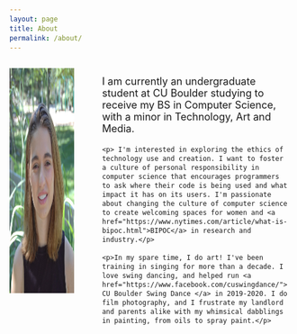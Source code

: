 ```yaml
---
layout: page
title: About
permalink: /about/
---
```


<div class="row">
  <div class="left col">
    <img class="headshot_img" src="/photos/Headshot.png" alt="Headshot" />

  </div>
    <div class="right col">
    <p>I am currently an undergraduate student at CU Boulder studying to receive my BS in Computer Science, with a minor in Technology, Art and Media.</p>

    <p> I'm interested in exploring the ethics of technology use and creation. I want to foster a culture of personal responsibility in computer science that encourages programmers to ask where their code is being used and what impact it has on its users. I'm passionate about changing the culture of computer science to create welcoming spaces for women and <a href="https://www.nytimes.com/article/what-is-bipoc.html">BIPOC</a> in research and industry.</p>

    <p>In my spare time, I do art! I've been training in singing for more than a decade. I love swing dancing, and helped run <a href="https://www.facebook.com/cuswingdance/"> CU Boulder Swing Dance </a> in 2019-2020. I do film photography, and I frustrate my landlord and parents alike with my whimsical dabblings in painting, from oils to spray paint.</p>
  </div>
</div>

<style>
  .headshot_img{
    height: 400px;
    padding:5px 5px 5px 0px;
  }

  .col {
    float: left;
    padding: 10px;
  }

  .left {
    width: 40%;
    padding-right: 40px;
    padding-left:0px;
  }

  .right {
    width: 80%;
  }

  .row {
    display: flex;
  }

  p {
    font-size: 18px;
  }

  @media only screen and (max-width: 600px) {
    .row {
      display: block;
    }

    .headshot_img {
      height: 250px;
      padding-left: 10px;
    }

    .left{
      width:100%
    }

    .right{
      width:100%
    }



</style>
